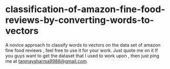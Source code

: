 # classification-of-amazon-fine-food-reviews-by-converting-words-to-vectors
A novice approach to classify words to vectors on the data set of amazon fine food reviews , feel free to use it for your work. Just quote me on it
If you guys want to get the dataset that I used to work upon , then just ping me at tanmaysharma9988@gmail.com. 
